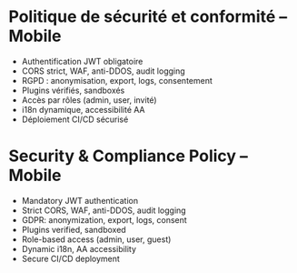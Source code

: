 # Politique de sécurité et conformité – Mobile

- Authentification JWT obligatoire
- CORS strict, WAF, anti-DDOS, audit logging
- RGPD : anonymisation, export, logs, consentement
- Plugins vérifiés, sandboxés
- Accès par rôles (admin, user, invité)
- i18n dynamique, accessibilité AA
- Déploiement CI/CD sécurisé

# Security & Compliance Policy – Mobile

- Mandatory JWT authentication
- Strict CORS, WAF, anti-DDOS, audit logging
- GDPR: anonymization, export, logs, consent
- Plugins verified, sandboxed
- Role-based access (admin, user, guest)
- Dynamic i18n, AA accessibility
- Secure CI/CD deployment
